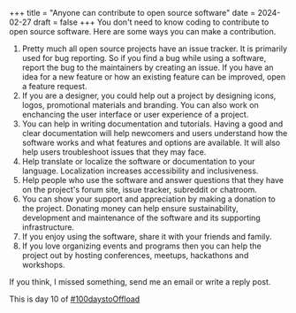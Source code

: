 +++
title = "Anyone can contribute to open source software"
date = 2024-02-27
draft = false
+++
You don't need to know coding to contribute to open source software. Here are some ways you can make a contribution.

1. Pretty much all open source projects have an issue tracker. It is primarily used for bug reporting. So if you find a bug while using a software, report the bug to the maintainers by creating an issue. If you have an idea for a new feature or how an existing feature can be improved, open a feature request.
2. If you are a designer, you could help out a project by designing icons, logos, promotional materials and branding. You can also work on enchancing the user interface or user experience of a project.
3. You can help in writing documentation and tutorials. Having a good and clear documentation will help newcomers and users understand how the software works and what features and options are available. It will also help users troubleshoot issues that they may face.
4. Help translate or localize the software or documentation to your language. Localization increases accessibility and inclusiveness.
5. Help people who use the software and answer questions that they have on the project's forum site, issue tracker, subreddit or chatroom.
6. You can show your support and appreciation by making a donation to the project. Donating money can help ensure sustainability, development and maintenance of the software and its supporting infrastructure.
7. If you enjoy using the software, share it with your friends and family.
8. If you love organizing events and programs then you can help the project out by hosting conferences, meetups, hackathons and workshops.

If you think, I missed something, send me an email or write a reply post.

This is day 10 of [#100daystoOffload](https://100daystooffload.com)